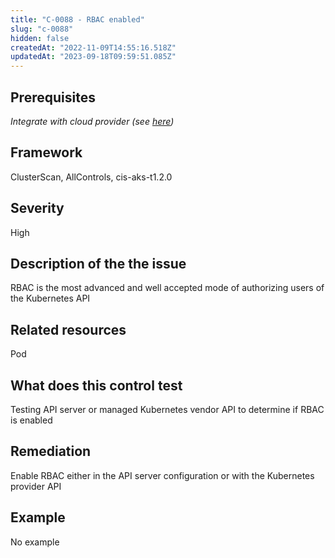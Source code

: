 ```yaml
---
title: "C-0088 - RBAC enabled"
slug: "c-0088"
hidden: false
createdAt: "2022-11-09T14:55:16.518Z"
updatedAt: "2023-09-18T09:59:51.085Z"
---
```

## Prerequisites
*Integrate with cloud provider (see [here](https://hub.armosec.io/docs/kubescape-integration-with-cloud-providers))*
## Framework
ClusterScan, AllControls, cis-aks-t1.2.0
## Severity
High
## Description of the the issue
RBAC is the most advanced and well accepted mode of authorizing users of the Kubernetes API
## Related resources
Pod
## What does this control test
Testing API server or managed Kubernetes vendor API to determine if RBAC is enabled
## Remediation
Enable RBAC either in the API server configuration or with the Kubernetes provider API
## Example
No example